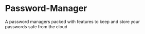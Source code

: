 # Password-Manager
A password managers packed with features to keep and store your passwords safe from the cloud
